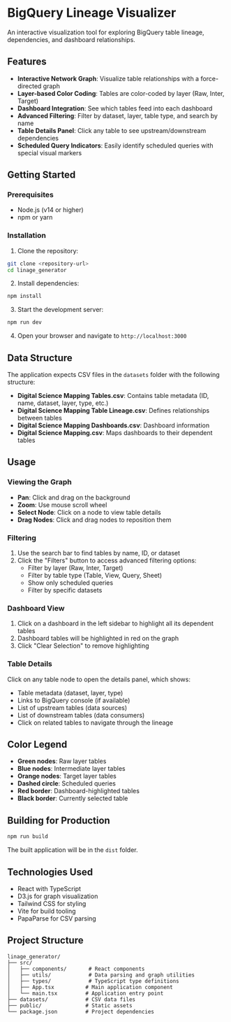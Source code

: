 # BigQuery Lineage Visualizer

An interactive visualization tool for exploring BigQuery table lineage, dependencies, and dashboard relationships.

## Features

- **Interactive Network Graph**: Visualize table relationships with a force-directed graph
- **Layer-based Color Coding**: Tables are color-coded by layer (Raw, Inter, Target)
- **Dashboard Integration**: See which tables feed into each dashboard
- **Advanced Filtering**: Filter by dataset, layer, table type, and search by name
- **Table Details Panel**: Click any table to see upstream/downstream dependencies
- **Scheduled Query Indicators**: Easily identify scheduled queries with special visual markers

## Getting Started

### Prerequisites

- Node.js (v14 or higher)
- npm or yarn

### Installation

1. Clone the repository:
```bash
git clone <repository-url>
cd linage_generator
```

2. Install dependencies:
```bash
npm install
```

3. Start the development server:
```bash
npm run dev
```

4. Open your browser and navigate to `http://localhost:3000`

## Data Structure

The application expects CSV files in the `datasets` folder with the following structure:

- **Digital Science Mapping Tables.csv**: Contains table metadata (ID, name, dataset, layer, type, etc.)
- **Digital Science Mapping Table Lineage.csv**: Defines relationships between tables
- **Digital Science Mapping Dashboards.csv**: Dashboard information
- **Digital Science Mapping.csv**: Maps dashboards to their dependent tables

## Usage

### Viewing the Graph

- **Pan**: Click and drag on the background
- **Zoom**: Use mouse scroll wheel
- **Select Node**: Click on a node to view table details
- **Drag Nodes**: Click and drag nodes to reposition them

### Filtering

1. Use the search bar to find tables by name, ID, or dataset
2. Click the "Filters" button to access advanced filtering options:
   - Filter by layer (Raw, Inter, Target)
   - Filter by table type (Table, View, Query, Sheet)
   - Show only scheduled queries
   - Filter by specific datasets

### Dashboard View

1. Click on a dashboard in the left sidebar to highlight all its dependent tables
2. Dashboard tables will be highlighted in red on the graph
3. Click "Clear Selection" to remove highlighting

### Table Details

Click on any table node to open the details panel, which shows:
- Table metadata (dataset, layer, type)
- Links to BigQuery console (if available)
- List of upstream tables (data sources)
- List of downstream tables (data consumers)
- Click on related tables to navigate through the lineage

## Color Legend

- **Green nodes**: Raw layer tables
- **Blue nodes**: Intermediate layer tables
- **Orange nodes**: Target layer tables
- **Dashed circle**: Scheduled queries
- **Red border**: Dashboard-highlighted tables
- **Black border**: Currently selected table

## Building for Production

```bash
npm run build
```

The built application will be in the `dist` folder.

## Technologies Used

- React with TypeScript
- D3.js for graph visualization
- Tailwind CSS for styling
- Vite for build tooling
- PapaParse for CSV parsing

## Project Structure

```
linage_generator/
├── src/
│   ├── components/       # React components
│   ├── utils/            # Data parsing and graph utilities
│   ├── types/            # TypeScript type definitions
│   ├── App.tsx          # Main application component
│   └── main.tsx         # Application entry point
├── datasets/            # CSV data files
├── public/              # Static assets
└── package.json         # Project dependencies
```